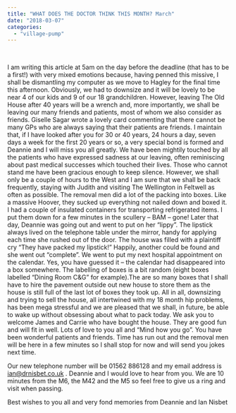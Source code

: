 ```yaml
---
title: "WHAT DOES THE DOCTOR THINK THIS MONTH? March"
date: "2018-03-07"
categories: 
  - "village-pump"
---
```


 

I am writing this article at 5am on the day before the deadline (that has to be a first!) with very mixed emotions because, having penned this missive, I shall be dismantling my computer as we move to Hagley for the final time this afternoon. Obviously, we had to downsize and it will be lovely to be near 4 of our kids and 9 of our 18 grandchildren. However, leaving The Old House after 40 years will be a wrench and, more importantly, we shall be leaving our many friends and patients, most of whom we also consider as friends. Giselle Sagar wrote a lovely card commenting that there cannot be many GPs who are always saying that their patients are friends. I maintain that, if I have looked after you for 30 or 40 years, 24 hours a day, seven days a week for the first 20 years or so, a very special bond is formed and Deannie and I will miss you all greatly. We have been mightily touched by all the patients who have expressed sadness at our leaving, often reminiscing about past medical successes which touched their lives. Those who cannot stand me have been gracious enough to keep silence. However, we shall only be a couple of hours to the West and I am sure that we shall be back frequently, staying with Judith and visiting The Wellington in Feltwell as often as possible. The removal men did a lot of the packing into boxes. Like a massive Hoover, they sucked up everything not nailed down and boxed it. I had a couple of insulated containers for transporting refrigerated items. I put them down for a few minutes in the scullery – BAM – gone! Later that day, Deannie was going out and went to put on her “lippy”. The lipstick always lived on the telephone table under the mirror, handy for applying each time she rushed out of the door. The house was filled with a plaintiff cry “They have packed my lipstick!” Happily, another could be found and she went out “complete”. We went to put my next hospital appointment on the calendar. Yes, you have guessed it – the calendar had disappeared into a box somewhere. The labelling of boxes is a bit random (eight boxes labelled “Dining Room C&G” for example).The are so many boxes that I shall have to hire the pavement outside out new house to store them as the house is still full of the last lot of boxes they took up. All in all, downsizing and trying to sell the house, all intertwined with my 18 month hip problems, has been mega stressful and we are pleased that we shall, in future, be able to wake up without obsessing about what to pack today. We ask you to welcome James and Carrie who have bought the house. They are good fun and will fit in well. Lots of love to you all and “Mind how you go”. You have been wonderful patients and friends. Time has run out and the removal men will be here in a few minutes so I shall stop for now and will send you jokes next time.

Our new telephone number will be 01562 886128 and my email address is ian@drnisbet.co.uk . Deannie and I would love to hear from you. We are 10 minutes from the M6, the M42 and the M5 so feel free to give us a ring and visit when passing.

Best wishes to you all and very fond memories from Deannie and Ian Nisbet
